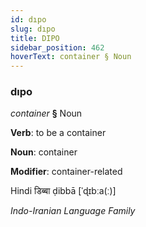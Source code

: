 ```yaml
---
id: dıpo
slug: dıpo
title: DIPO
sidebar_position: 462
hoverText: container § Noun
---
```


### dıpo

*container* **§** Noun

**Verb**: to be a container

**Noun**: container

**Modifier**: container-related

Hindi डिब्बा ḍibbā [ˈɖɪbːa(ː)]

*Indo-Iranian Language Family*